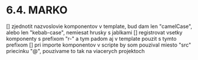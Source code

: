 # 6.4. MARKO

[] zjednotit nazvoslovie komponentov v template, bud dam len "camelCase", alebo len "kebab-case", nemiesat hrusky s jablkami
[] registrovat vsetky komponenty s prefixom "r-" a tym padom aj v template pouzit s tymto prefixom
[] pri importe komponentov v scripte by som pouzival miesto "src" priecinku "@", pouzivame to tak na viacerych projektoch